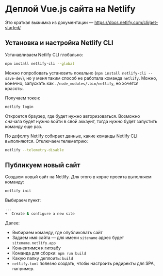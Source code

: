 # Деплой Vue.js сайта на Netlify

Это краткая выжимка из документации — https://docs.netlify.com/cli/get-started/

## Установка и настройка Netlify CLI

Устанавливаем Netlify CLI глобально:

```bash
npm install netlify-cli --global
```

Можно попробовать установить локально (`npm install netlify-cli --save-dev`), но у меня таким способ не работала команда `netlify`. Можно, конечно, запускать как `./node_modules/.bin/netlify`, но хочется красоты.

Получаем токен:

```bash
netlify login
```

Откроется браузер, где будет нужно авторизоваться. Возможно сначала будет нужно войти в свой аккаунт, тогда нужно будет запустить команду еще раз.

По дефолту Netlify собирает данные, какие команды Netlify CLI выполняются. Отключаем телеметрию:

```bash
netlify --telemetry-disable
```

## Публикуем новый сайт

Создаем новый сайт на Netlify. Для этого в корне проекта выполняем команду:

```bash
netlify init
```

Выбираем пункт:

```bash
...
+  Create & configure a new site
```

Далее:

- Выбираем команду, где опубликовать сайт
- Задаем имя сайта — для имени `sitename` адрес будет `sitename.netlify.app`
- Коннектимся к гитхабу
- Команда для сборки: `npm run build`
- Какую папку деплоить: `build`
- `netlify.toml` полезно создать, чтобы настроить редиректы для SPA, например.